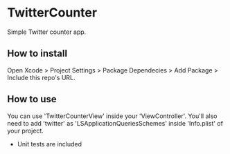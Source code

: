 # TwitterCounter

Simple Twitter counter app.

## How to install

Open Xcode > Project Settings > Package Dependecies > Add Package > Include this repo's URL.

## How to use

You can use 'TwitterCounterView' inside your 'ViewController'. You'll also need to add 'twitter' as 'LSApplicationQueriesSchemes' inside 'Info.plist' of your project.

* Unit tests are included
